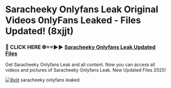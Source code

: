 # Saracheeky Onlyfans Leak Original Videos 0nlyFans Leaked - Files Updated! (8xjjt)

<h3>🔴 CLICK HERE 🌐==►► <a href="https://tinyurl.com/4seja8ks" rel="nofollow">Saracheeky Onlyfans Leak Updated Files</a></h3>

Get Saracheeky Onlyfans Leak and all content. Now you can access all videos and pictures of Saracheeky Onlyfans Leak. New Updated Files 2025!

[![8xjjt](https://i.imgur.com/EWjZXRe.gif)](https://tinyurl.com/4seja8ks)
saracheeky onlyfans leaked